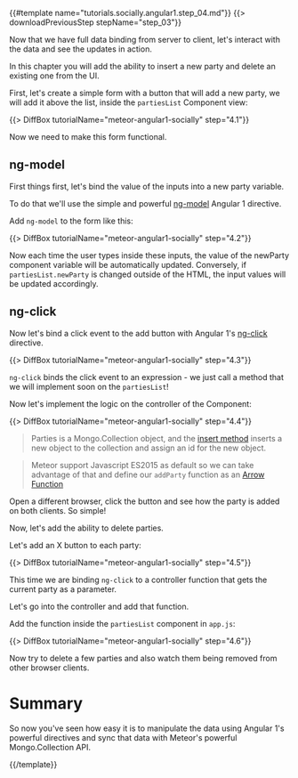 {{#template name="tutorials.socially.angular1.step_04.md"}}
{{> downloadPreviousStep stepName="step_03"}}

Now that we have full data binding from server to client, let's interact with the data and see the updates in action.

In this chapter you will add the ability to insert a new party and delete an existing one from the UI.

First, let's create a simple form with a button that will add a new party, we will add it above the list, inside the `partiesList` Component view:

{{> DiffBox tutorialName="meteor-angular1-socially" step="4.1"}}

Now we need to make this form functional.

## ng-model

First things first, let's bind the value of the inputs into a new party variable.

To do that we'll use the simple and powerful [ng-model](https://docs.angularjs.org/api/ng/directive/ngModel) Angular 1 directive.

Add `ng-model` to the form like this:

{{> DiffBox tutorialName="meteor-angular1-socially" step="4.2"}}

Now each time the user types inside these inputs, the value of the newParty component variable will be automatically updated.  Conversely, if `partiesList.newParty` is changed outside of the HTML, the input values will be updated accordingly.

## ng-click

Now let's bind a click event to the add button with Angular 1's [ng-click](https://docs.angularjs.org/api/ng/directive/ngClick) directive.

{{> DiffBox tutorialName="meteor-angular1-socially" step="4.3"}}

`ng-click` binds the click event to an expression - we just call a method that we will implement soon on the `partiesList`!

Now let's implement the logic on the controller of the Component:

{{> DiffBox tutorialName="meteor-angular1-socially" step="4.4"}}

> Parties is a Mongo.Collection object, and the [insert method](http://docs.meteor.com/#/full/insert) inserts a new object to the collection and assign an id for the new object.

> Meteor support Javascript ES2015 as default so we can take advantage of that and define our `addParty` function as an [Arrow Function](https://developer.mozilla.org/en-US/docs/Web/JavaScript/Reference/Functions/Arrow_functions)

Open a different browser, click the button and see how the party is added on both clients. So simple!

Now, let's add the ability to delete parties.

Let's add an X button to each party:

{{> DiffBox tutorialName="meteor-angular1-socially" step="4.5"}}

This time we are binding `ng-click` to a controller function that gets the current party as a parameter.

Let's go into the controller and add that function.

Add the function inside the `partiesList` component in `app.js`:

{{> DiffBox tutorialName="meteor-angular1-socially" step="4.6"}}


Now try to delete a few parties and also watch them being removed from other browser clients.

# Summary

So now you've seen how easy it is to manipulate the data using Angular 1's powerful directives and sync that data with Meteor's powerful Mongo.Collection API.

{{/template}}
